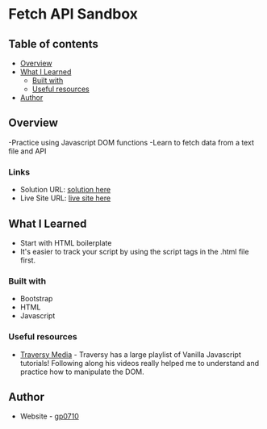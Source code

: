 # Fetch API Sandbox

## Table of contents

- [Overview](#overview)
- [What I Learned](#my-process)
  - [Built with](#built-with)
  - [Useful resources](#useful-resources)
- [Author](#author)


## Overview

-Practice using Javascript DOM functions
-Learn to fetch data from a text file and API

### Links

- Solution URL: [solution here](https://github.com/gp0710/fetchAPISandbox)
- Live Site URL: [live site here](https://gp0710.github.io/fetchAPISandbox/)

## What I Learned
- Start with HTML boilerplate
- It's easier to track your script by using the script tags in the .html file first.

### Built with

- Bootstrap
- HTML
- Javascript

### Useful resources

- [Traversy Media](https://www.youtube.com/watch?v=Oive66jrwBs&list=PLillGF-RfqbbnEGy3ROiLWk7JMCuSyQtX&index=15) - Traversy has a large playlist of Vanilla Javascript tutorials! Following along his videos really helped me to understand and practice how to manipulate the DOM. 

## Author

- Website - [gp0710](https://www.github.com/gp0710)
